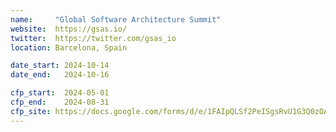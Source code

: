 ```yaml
---
name:     "Global Software Architecture Summit"
website:  https://gsas.io/
twitter:  https://twitter.com/gsas_io
location: Barcelona, Spain

date_start: 2024-10-14
date_end:   2024-10-16

cfp_start:  2024-05-01
cfp_end:    2024-08-31
cfp_site: https://docs.google.com/forms/d/e/1FAIpQLSf2PeISgsRvU1G3Q0zOAsxlGqO017lpK_Dp0EO-k0xsAYijlg/viewform
---
```

